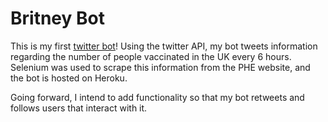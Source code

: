 # Britney Bot

This is my first [twitter bot](https://twitter.com/__freebritney)! Using the twitter API, my bot tweets information regarding the number of people vaccinated in the UK every 6 hours. Selenium was used to scrape this information from the PHE website, and the bot is hosted on Heroku.

Going forward, I intend to add functionality so that my bot retweets and follows users that interact with it.
